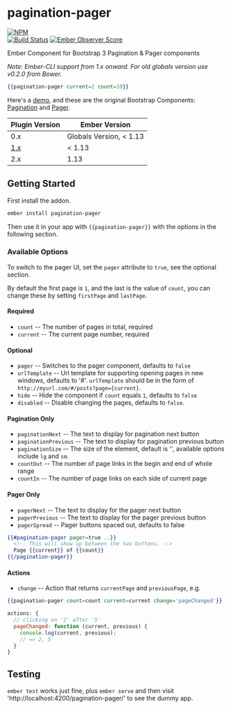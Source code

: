 pagination-pager
================

[![NPM][npm-badge]][npm-badge-url]  
[![Build Status][travis-badge]][travis-badge-url]
[![Ember Observer Score][ember-observer-badge]][ember-observer-url]

Ember Component for Bootstrap 3 Pagination &amp; Pager components

*Note: Ember-CLI support from 1.x onward. For old globals version use v0.2.0 from Bower.*

```hbs
{{pagination-pager current=2 count=10}}
```

Here's a [demo][1], and these are the original Bootstrap Components: [Pagination][2] and [Pager][3].

<table>
  <thead>
    <tr>
      <th>Plugin Version</th>
      <th>Ember Version</th>
    </tr>
  </thead>
  <tbody>
    <tr>
      <td>0.x</td>
      <td>Globals Version, &lt; 1.13</td>
    </tr>
    <tr>
      <td><a href="https://github.com/knownasilya/pagination-pager/tree/1.2.4">1.x</a></td>
      <td>&lt; 1.13</td>
    </tr>
    <tr>
      <td>2.x</td>
      <td>1.13</td>
    </tr>
  </tbody>
</table>

## Getting Started

First install the addon.

```sh
ember install pagination-pager
```

Then use it in your app with `{{pagination-pager}}` with the options
in the following section.

### Available Options

To switch to the pager UI, set the `pager` attribute to `true`, see the optional section.

By default the first page is `1`, and the last is the value of `count`, you can change these by setting `firstPage` and `lastPage`.

#### Required
- `count` -- The number of pages in total, required
- `current` -- The current page number, required

#### Optional
- `pager` -- Switches to the pager component, defaults to `false`
- `urlTemplate` -- Url template for supporting opening pages in new windows, defaults to '#'.
  `urlTemplate` should be in the form of `http://myurl.com/#/posts?page={current}`.
- `hide` -- Hide the component if `count` equals `1`, defaults to `false`
- `disabled` -- Disable changing the pages, defaults to `false`.

#### Pagination Only
- `paginationNext` -- The text to display for pagination next button
- `paginationPrevious` -- The text to display for pagination previous button
- `paginationSize` -- The size of the element, default is '', available options include `lg` and `sm`.
- `countOut` -- The number of page links in the begin and end of whole range
- `countIn` -- The number of page links on each side of current page

#### Pager Only
- `pagerNext` -- The text to display for the pager next button
- `pagerPrevious` -- The text to display for the pager previous button
- `pagerSpread` -- Pager buttons spaced out, defaults to false

```hbs
{{#pagination-pager pager=true ..}}
  <!-- This will show up between the two buttons. -->
  Page {{current}} of {{count}}
{{/pagination-pager}}
```

#### Actions

- `change` -- Action that returns `currentPage` and `previousPage`, e.g.

```hbs
{{pagination-pager count=count current=current change='pageChanged'}}
```

```js
actions: {
  // clicking on '2' after '5'
  pageChanged: function (current, previous) {
    console.log(current, previous);
    // => 2, 5
  }
}
```

## Testing

`ember test` works just fine, plus `ember serve` and then visit 'http://localhost:4200/pagination-pager/' to see the dummy app.

[1]: http://knownasilya.github.io/pagination-pager/
[2]: http://getbootstrap.com/components/#pagination
[3]: http://getbootstrap.com/components/#pagination-pager
[npm-badge]: https://nodei.co/npm/pagination-pager.png?downloads=true&stars=true
[npm-badge-url]: https://nodei.co/npm/pagination-pager/
[travis-badge]: https://travis-ci.org/knownasilya/pagination-pager.svg
[travis-badge-url]: https://travis-ci.org/knownasilya/pagination-pager
[ember-observer-badge]: http://emberobserver.com/badges/pagination-pager.svg
[ember-observer-url]: http://emberobserver.com/addons/pagination-pager
[1x]: https://github.com/knownasilya/pagination-pager/tree/1.2.4
